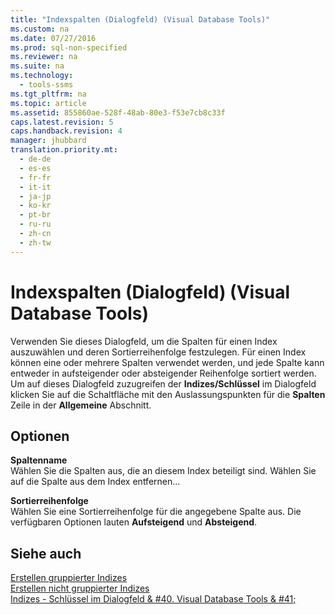 ```yaml
---
title: "Indexspalten (Dialogfeld) (Visual Database Tools)"
ms.custom: na
ms.date: 07/27/2016
ms.prod: sql-non-specified
ms.reviewer: na
ms.suite: na
ms.technology: 
  - tools-ssms
ms.tgt_pltfrm: na
ms.topic: article
ms.assetid: 855860ae-528f-48ab-80e3-f53e7cb8c33f
caps.latest.revision: 5
caps.handback.revision: 4
manager: jhubbard
translation.priority.mt: 
  - de-de
  - es-es
  - fr-fr
  - it-it
  - ja-jp
  - ko-kr
  - pt-br
  - ru-ru
  - zh-cn
  - zh-tw
---
```

# Indexspalten (Dialogfeld) (Visual Database Tools)
Verwenden Sie dieses Dialogfeld, um die Spalten für einen Index auszuwählen und deren Sortierreihenfolge festzulegen. Für einen Index können eine oder mehrere Spalten verwendet werden, und jede Spalte kann entweder in aufsteigender oder absteigender Reihenfolge sortiert werden. Um auf dieses Dialogfeld zuzugreifen der **Indizes\/Schlüssel** im Dialogfeld klicken Sie auf die Schaltfläche mit den Auslassungspunkten für die **Spalten** Zeile in der **Allgemeine** Abschnitt.  
  
## Optionen  
**Spaltenname**  
Wählen Sie die Spalten aus, die an diesem Index beteiligt sind. Wählen Sie **<None>** auf die Spalte aus dem Index entfernen...  
  
**Sortierreihenfolge**  
Wählen Sie eine Sortierreihenfolge für die angegebene Spalte aus. Die verfügbaren Optionen lauten **Aufsteigend** und **Absteigend**.  
  
## Siehe auch  
[Erstellen gruppierter Indizes](assetId:///47148383-c2c7-4f08-a9e4-7016bf2d1d13)  
[Erstellen nicht gruppierter Indizes](assetId:///9402029a-1227-46c4-93aa-c2122eb1b943)  
[Indizes - Schlüssel im Dialogfeld & #40. Visual Database Tools & #41;](../content/Indexes---Keys-Dialog-Box--Visual-Database-Tools-.md)  
  
